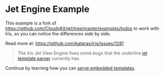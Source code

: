 # Jet Engine Example

This example is a fork of <https://github.com/CloudyKit/jet/tree/master/examples/todos> to work with Iris, so you can
notice the differences side by side.

Read more at: https://github.com/kataras/iris/issues/1281

> The Iris Jet View Engine fixes some bugs that the underline [jet template parser](https://github.com/CloudyKit/jet) currently has.


Continue by learning how you can [serve embedded templates](../template_jet_1_embedded).